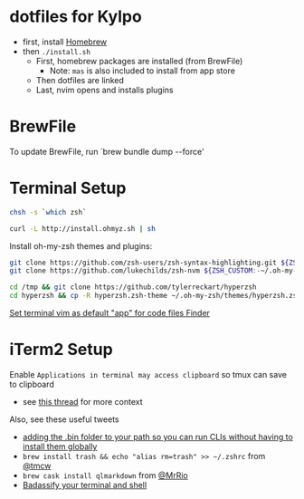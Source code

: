 # dotfiles for Kylpo
- first, install [Homebrew](https://brew.sh/)
- then `./install.sh`
  - First, homebrew packages are installed (from BrewFile)
    - Note: `mas` is also included to install from app store
  - Then dotfiles are linked
  - Last, nvim opens and installs plugins

BrewFile
======
To update BrewFile, run `brew bundle dump --force'

Terminal Setup
======
```sh
chsh -s `which zsh`

curl -L http://install.ohmyz.sh | sh
```

Install oh-my-zsh themes and plugins:
```sh
git clone https://github.com/zsh-users/zsh-syntax-highlighting.git ${ZSH_CUSTOM:-~/.oh-my-zsh/custom}/plugins/zsh-syntax-highlighting
git clone https://github.com/lukechilds/zsh-nvm ${ZSH_CUSTOM:-~/.oh-my-zsh/custom}/plugins/zsh-nvm

cd /tmp && git clone https://github.com/tylerreckart/hyperzsh
cd hyperzsh && cp -R hyperzsh.zsh-theme ~/.oh-my-zsh/themes/hyperzsh.zsh-theme
```

[Set terminal vim as default "app" for code files Finder](https://www.youtube.com/watch?v=DBUuhvS8nZ8&feature=youtu.be)

iTerm2 Setup
=======

Enable `Applications in terminal may access clipboard` so tmux can save to
clipboard
- see [this
  thread](https://github.com/tmux/tmux/issues/592#issuecomment-255763680) for more context

Also, see these useful tweets
- [adding the .bin folder to your path so you can run CLIs without having to install them globally](https://twitter.com/ariabuckles/status/772209060506587136)
- `brew install trash && echo "alias rm=trash" >> ~/.zshrc` from [@tmcw](https://twitter.com/tmcw/status/784466696308400128)
- `brew cask install qlmarkdown` from [@MrRio](https://twitter.com/MrRio/status/784841830991007744)
- [Badassify your terminal and shell](http://jilles.me/badassify-your-terminal-and-shell/)
